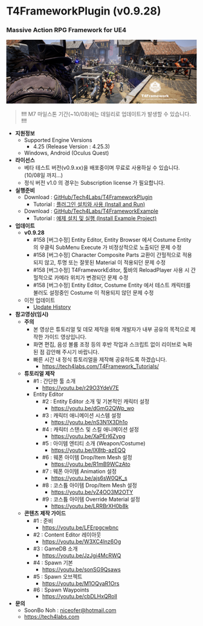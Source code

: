 # T4FrameworkPlugin (v0.9.28)
### Massive Action RPG Framework for UE4

![Epic_MegaGrants_Recipient](./T4Framework_Title.png)

> **!!!** M7 마일스톤 기간(~10/08)에는 데일리로 업데이트가 발생할 수 있습니다. **!!!**

- **지원정보**
  - Supported Engine Versions
    - 4.25 (Release Version : 4.25.3)
  - Windows, Android (Oculus Quest)
- **라이선스**
  - 베타 테스트 버전(v0.9.xx)을 배포중이며 무료로 사용하실 수 있습니다. (10/08일 까지...)
  - 정식 버전 v1.0 의 경우는 Subscription license 가 필요합니다.
- **실행준비**
  - Download : [GitHub/Tech4Labs/T4FrameworkPlugin](https://github.com/Tech4Labs/T4FrameworkPlugin)
    - Tutorial : [플러그인 설치와 사용 (Install and Run)](https://tech4labs.com/Tutorials/1_InstallAndRun/)
  - Download : [GitHub/Tech4Labs/T4FrameworkExample](https://github.com/Tech4Labs/T4FrameworkExample)
    - Tutorial : [예제 설치 및 실행 (Install Example Project)](https://tech4labs.com/Tutorials/2_InstallExampleProject/)
- **업데이트**
  - **v0.9.28**
    - #158 [버그수정] Entity Editor, Entity Browser 에서 Costume Entity 의 우클릭 SubMenu Execute 가 비정상적으로 노출되던 문제 수정
    - #158 [버그수정] Character Composite Parts 교환이 간헐적으로 적용되지 않고, 투명 또는 잘못된 Material 이 적용되던 문제 수정
    - #158 [버그수정] T4FrameworkEditor, 툴바의 ReloadPlayer 사용 시 간헐적으로 카메라 위치가 변경되던 문제 수정
    - #158 [버그수정] Entity Editor, Costume Entity 에서 테스트 캐릭터를 불러도 설정중인 Costume 이 적용되지 않던 문제 수정
  - 이전 업데이트
    - [Update History](./UpdateHistory.md)
- **참고영상(임시)**
  - **주의**
    - 본 영상은 튜토리얼 및 데모 제작을 위해 개발자가 내부 공유의 목적으로 제작한 가이드 영상입니다.
    - 화면 편집, 음성 볼륨 조정 등의 후반 작업과 스크립트 없이 리이브로 녹화된 점 감안해 주시기 바랍니다.
	- 빠른 시간 내 정식 튜토리얼을 제작해 공유하도록 하겠습니다.
	  - https://tech4labs.com/T4Framework_Tutorials/
  - **튜토리얼 제작**
    - #1 : 간단한 툴 소개
      - https://youtu.be/r29O3YdeV7E
	- Entity Editor
      - #2 : Entity Editor 소개 및 기본적인 캐릭터 설정
        - https://youtu.be/dGmG2QWp_wo
      - #3 : 캐릭터 애니메이션 시스템 설정
        - https://youtu.be/nS3N1X3Dh1o
      - #4 : 캐릭터 스탠스 및 스킬 애니메이션 설정 
        - https://youtu.be/XaPErl6Zypg
      - #5 : 아이템 엔티티 소개 (Weapon/Costume)
        - https://youtu.be/lX8tb-azEQQ
      - #6 : 웨폰 아이템 Drop/Item Mesh 설정
        - https://youtu.be/R1mB9WCzAto
      - #7 : 웨폰 아이템 Animation 설정
        - https://youtu.be/ajs6sW0QK_s
      - #8 : 코스튬 아이템 Drop/Item Mesh 설정
        - https://youtu.be/vZ4OO3M2OTY
      - #9 : 코스튬 아이템 Override Material 설정
        - https://youtu.be/LRRBrXH0b8k
  - **콘텐츠 제작 가이드**
    - #1 : 준비
      - https://youtu.be/LFErpgcwbnc
    - #2 : Content Editor 레이아웃
      - https://youtu.be/W3XC4lnz6Og
    - #3 : GameDB 소개
      - https://youtu.be/JzJgi4McRWQ
    - #4 : Spawn 기본
      - https://youtu.be/sonSG9Qsaws
    - #5 : Spawn 오브젝트
      - https://youtu.be/M1OQyaR1Ors
    - #6 : Spawn Waypoints
      - https://youtu.be/cbDLHxQRolI
- **문의**
  - SoonBo Noh : <niceofer@hotmail.com>
  - <https://tech4labs.com>
